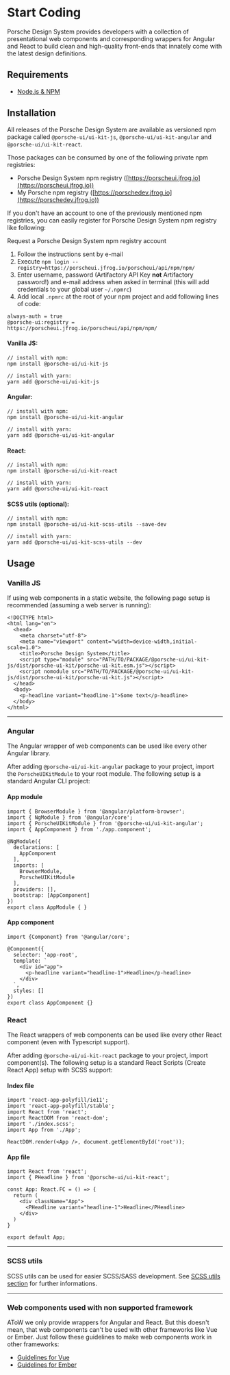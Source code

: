 # Start Coding

Porsche Design System provides developers with a collection of presentational web components and corresponding wrappers for Angular and React to build clean and high-quality front-ends that innately come with the latest design definitions.

## Requirements
* [Node.js & NPM](https://nodejs.org)

## Installation

All releases of the Porsche Design System are available as versioned npm package called `@porsche-ui/ui-kit-js`, `@porsche-ui/ui-kit-angular` and `@porsche-ui/ui-kit-react`.

Those packages can be consumed by one of the following private npm registries:
* Porsche Design System npm registry ([https://porscheui.jfrog.io](https://porscheui.jfrog.io))
* My Porsche npm registry ([https://porschedev.jfrog.io](https://porschedev.jfrog.io))

If you don't have an account to one of the previously mentioned npm registries, you can easily register for Porsche Design System npm registry like following:

<p-link target="_blank" href="http://eepurl.com/gnOIXD">Request a Porsche Design System npm registry account</p-link>

1. Follow the instructions sent by e-mail
1. Execute `npm login --registry=https://porscheui.jfrog.io/porscheui/api/npm/npm/`
1. Enter username, password (Artifactory API Key __not__ Artifactory password!) and e-mail address when asked in terminal (this will add credentials to your global user `~/.npmrc`)
1. Add local `.npmrc` at the root of your npm project and add following lines of code:
``` 
always-auth = true
@porsche-ui:registry = https://porscheui.jfrog.io/porscheui/api/npm/npm/
``` 

#### Vanilla JS:
``` 
// install with npm:
npm install @porsche-ui/ui-kit-js

// install with yarn:
yarn add @porsche-ui/ui-kit-js
```

#### Angular:
``` 
// install with npm:
npm install @porsche-ui/ui-kit-angular

// install with yarn:
yarn add @porsche-ui/ui-kit-angular
```

#### React:
``` 
// install with npm:
npm install @porsche-ui/ui-kit-react

// install with yarn:
yarn add @porsche-ui/ui-kit-react
```

#### SCSS utils (optional):
``` 
// install with npm:
npm install @porsche-ui/ui-kit-scss-utils --save-dev

// install with yarn:
yarn add @porsche-ui/ui-kit-scss-utils --dev
``` 

## Usage

### Vanilla JS

If using web components in a static website, the following page setup is recommended (assuming a web server is running):

``` 
<!DOCTYPE html>
<html lang="en">
  <head>
    <meta charset="utf-8">
    <meta name="viewport" content="width=device-width,initial-scale=1.0">
    <title>Porsche Design System</title>
    <script type="module" src="PATH/TO/PACKAGE/@porsche-ui/ui-kit-js/dist/porsche-ui-kit/porsche-ui-kit.esm.js"></script>
    <script nomodule src="PATH/TO/PACKAGE/@porsche-ui/ui-kit-js/dist/porsche-ui-kit/porsche-ui-kit.js"></script>
  </head>
  <body>
    <p-headline variant="headline-1">Some text</p-headline>
  </body>
</html>
``` 

--- 

### Angular

The Angular wrapper of web components can be used like every other Angular library. 

After adding `@porsche-ui/ui-kit-angular` package to your project, import the `PorscheUIKitModule` to your root module. 
The following setup is a standard Angular CLI project:

#### App module
``` 
import { BrowserModule } from '@angular/platform-browser';
import { NgModule } from '@angular/core';
import { PorscheUIKitModule } from '@porsche-ui/ui-kit-angular';
import { AppComponent } from './app.component';

@NgModule({
  declarations: [
    AppComponent
  ],
  imports: [
    BrowserModule,
    PorscheUIKitModule
  ],
  providers: [],
  bootstrap: [AppComponent]
})
export class AppModule { }

``` 

#### App component
``` 
import {Component} from '@angular/core';

@Component({
  selector: 'app-root',
  template: `
    <div id="app">
      <p-headline variant="headline-1">Headline</p-headline>
    </div>
  `,
  styles: []
})
export class AppComponent {}
```

### React

The React wrappers of web components can be used like every other React component (even with Typescript support). 

After adding `@porsche-ui/ui-kit-react` package to your project, import component(s).
The following setup is a standard React Scripts (Create React App) setup with SCSS support:

#### Index file
``` 
import 'react-app-polyfill/ie11';
import 'react-app-polyfill/stable';
import React from 'react';
import ReactDOM from 'react-dom';
import './index.scss';
import App from './App';

ReactDOM.render(<App />, document.getElementById('root'));

``` 

#### App file
``` 
import React from 'react';
import { PHeadline } from '@porsche-ui/ui-kit-react';

const App: React.FC = () => {
  return (
    <div className="App">
      <PHeadline variant="headline-1">Headline</PHeadline>
    </div>
  )
}

export default App;
```

--- 

### SCSS utils

SCSS utils can be used for easier SCSS/SASS development. See [SCSS utils section](#/web/scss-utils/introduction) for further informations.

--- 

### Web components used with non supported framework

AToW we only provide wrappers for Angular and React. But this doesn't mean, that web components can't be used with other frameworks like Vue or Ember. Just follow these guidelines to make web components work in other frameworks:

- [Guidelines for Vue](https://stenciljs.com/docs/vue)
- [Guidelines for Ember](https://stenciljs.com/docs/ember)
